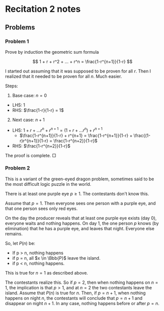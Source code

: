 # Recitation 2 notes

## Problems

### Problem 1
Prove by induction the geometric sum formula

$$ 1 + r + r^2 + ... + r^n = \frac{1-r^{n+1}}{1-r} $$

I started out assuming that it was supposed to be proven for all $r$. Then I realized that it needed to be proven for all $n$. Much easier.

Steps:
  1. Base case: $n = 0$
  * LHS: $1$
  * RHS: $\frac{1-r}{1-r} = 1$
  2. Next case: $n + 1$
  * LHS: $1 + r + ... r^n + r^{n+1} = (1 + r + ... r^n) + r^{n+1}$
    * $\frac{1-r^{n+1}}{1-r} + r^{n+1} = \frac{1-r^{n+1}}{1-r} + \frac{(1-r)r^{n+1}}{1-r} = \frac{1-r^{n+2}}{1-r}$
  * RHS: $\frac{1-r^{n+2}}{1-r}$

The proof is complete. $\Box$


### Problem 2
This is a variant of the green-eyed dragon problem, sometimes said to be the most difficult logic puzzle in the world.

There is at least one purple eye $p \geq 1$. The contestants don't know this.

Assume that $p = 1$. Then everyone sees one person with a purple eye, and that one person sees only red eyes.

On the day the producer reveals that at least one purple eye exists (day 0), everyone waits and nothing happens. On day 1, the one person $p$ knows (by elimination) that he has a purple eye, and leaves that night. Everyone else remains.

So, let $P(n)$ be:
  * If p > n, nothing happens
  * if p = n, all $x \in \Bbb{P}$ leave the island.
  * if p < n, nothing happens.

This is true for $n = 1$ as described above.

The contestants realize this. So if $p = 2$, then when nothing happens on $n=1$, the implication is that $p > 1$, and at $n = 2$ the two contestants leave the island. Assume that $P(n)$ is true for $n$. Then, if $p = n + 1$, when nothing happens on night $n$, the contestants will conclude that $p = n + 1$ and disappear on night $n + 1$. In any case, nothing happens before or after $p = n$.
